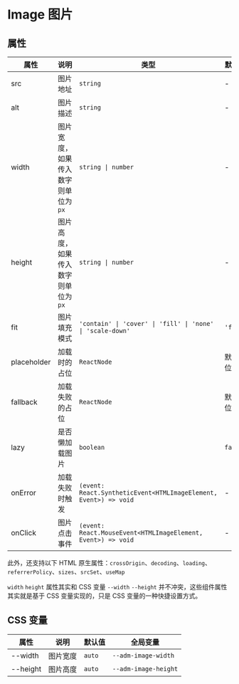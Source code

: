 # Image 图片

<code src="./demos/demo1.tsx"></code>

## 属性

| 属性        | 说明                                | 类型                                                             | 默认值   |
| ----------- | ----------------------------------- | ---------------------------------------------------------------- | -------- |
| src         | 图片地址                            | `string`                                                         | -        |
| alt         | 图片描述                            | `string`                                                         | -        |
| width       | 图片宽度，如果传入数字则单位为 `px` | `string \| number`                                               | -        |
| height      | 图片高度，如果传入数字则单位为 `px` | `string \| number`                                               | -        |
| fit         | 图片填充模式                        | `'contain' \| 'cover' \| 'fill' \| 'none' \| 'scale-down'`       | `'fill'` |
| placeholder | 加载时的占位                        | `ReactNode`                                                      | 默认占位 |
| fallback    | 加载失败的占位                      | `ReactNode`                                                      | 默认占位 |
| lazy        | 是否懒加载图片                      | `boolean`                                                        | `false`  |
| onError     | 加载失败时触发                      | `(event: React.SyntheticEvent<HTMLImageElement, Event>) => void` | -        |
| onClick     | 图片点击事件                        | `(event: React.MouseEvent<HTMLImageElement, Event>) => void`     | -        |

此外，还支持以下 HTML 原生属性：`crossOrigin`、`decoding`、`loading`、`referrerPolicy`、`sizes`、`srcSet`、`useMap`

`width` `height` 属性其实和 CSS 变量 `--width` `--height` 并不冲突，这些组件属性其实就是基于 CSS 变量实现的，只是 CSS 变量的一种快捷设置方式。

## CSS 变量

| 属性     | 说明     | 默认值 | 全局变量             |
| -------- | -------- | ------ | -------------------- |
| --width  | 图片宽度 | `auto` | `--adm-image-width`  |
| --height | 图片高度 | `auto` | `--adm-image-height` |
